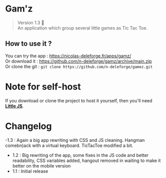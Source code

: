 # Gam'z

> Version 1.3 :memo:  
> An application which group several little games as Tic Tac Toe.

## How to use it ?

You can try the app : https://nicolas-deleforge.fr/apps/gamz/  
Or download it : https://github.com/n-deleforge/gamz/archive/main.zip  
Or clone the git : ```git clone https://github.com/n-deleforge/gamez.git```

# Note for self-host

If you download or clone the project to host it yourself, then you'll need [**Little JS**](https://github.com/n-deleforge/littleJS).

# Changelog
 
 -1.3 : Again a big app rewriting with CSS and JS cleaning. Hangman comebn)ack with a virtual keyboard. TicTacToe modified a bit. 
- 1.2 : Big rewriting of the app, some fixes in the JS code and better readability, CSS variables added, hangout removed in waiting to make it better on the mobile version
- 1.1 : Initial release
